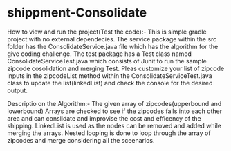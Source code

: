 # shippment-Consolidate

How to view and run the project(Test the code):-
This is simple gradle project with no external dependecies.
The service package within the src folder has the ConsolidateService.java file which has the algorithm for the give coding challenge.
The test package has a Test class named ConsolidateServiceTest.java which consists of Junit to run the sample zipcode cosolidation and merging Test.
Pleas customize your list of zipcode inputs in the zipcodeList method within the ConsolidateServiceTest.java class to update the list(linkedList) and check the console for the desired output.

Descriptio on the Algorithm:-
The given array of zipcodes(upperbound and lowerbound) Arrays are checked to see if the zipcodes falls into each other area and can conslidate and improvise the cost and efficency of the shipping.
LinkedList is used as the nodes can be removed and added while merging the arrays.
Nested looping is done to loop through the array of zipcodes and merge considering all the sceenarios.

